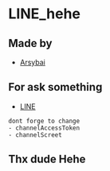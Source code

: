 # LINE_hehe


## Made by
  - [Arsybai](https://arsybai.xyz)


## For ask something
  - [LINE](https://line.me/ti/p/~arsy22bai)
  
  ```
  dont forge to change
  - channelAccessToken
  - channelScreet
  ```
  
## Thx dude Hehe
